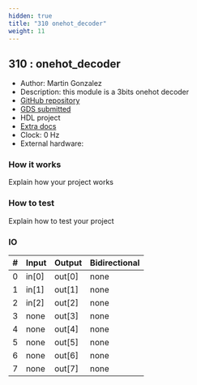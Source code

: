 ```yaml
---
hidden: true
title: "310 onehot_decoder"
weight: 11
---
```


## 310 : onehot_decoder

* Author: Martin Gonzalez
* Description: this module is a 3bits onehot decoder
* [GitHub repository](https://github.com/MartinGonzalez-N/tt04-onehot-MartinGonzalez-N)
* [GDS submitted](https://github.com/MartinGonzalez-N/tt04-onehot-MartinGonzalez-N/actions/runs/6115099404)
* HDL project
* [Extra docs]()
* Clock: 0 Hz
* External hardware: 



### How it works

Explain how your project works


### How to test

Explain how to test your project


### IO

| # | Input        | Output       | Bidirectional      |
|---|--------------|--------------| -------------------|
| 0 | in[0]  | out[0] | none |
| 1 | in[1]  | out[1] | none |
| 2 | in[2]  | out[2] | none |
| 3 | none  | out[3] | none |
| 4 | none  | out[4] | none |
| 5 | none  | out[5] | none |
| 6 | none  | out[6] | none |
| 7 | none  | out[7] | none |
